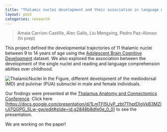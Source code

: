 ```yaml
---
title: "Thalamic nuclei development and their association in language development over middle childhood"
layout: post
categories: research
---
```


> Amaia Carrion-Castillo, Alec Gallo, Liu Mengxing, Pedro Paz-Alonso (In prep)

This project defined the developmental trajectories of 11 thalamic nuclei between 9 to 14 years of age using the [Adolescent Brain Cognitive Development](https://abcdstudy.org/) dataset. We also explored the association between the development of the single nuclei and reading and language comprehension abilties over childhood.

![ThalamicNuclei](https://raw.githubusercontent.com/alecgallo/alecgallo.github.io/master/ThalamicNuclei.png)
In the Figure, different development of the mediodorsal (MD) and pulvinar (PUA) subnuclei in male and female individuals. 

Our findings were presented at the [Thalamus Anatomy and Connectomics Conference](https://www.tuebingen.mpg.de/203331/schedule). Click here [https://docs.google.com/presentation/d/1LmTFl5UyP_zbt7ThptDlgVkB3MZlrJj7QGPG_SLw-gw/edit#slide=id.g2848b8dfe0e_0_0] to see the presentation. 

We are working on the paper!
